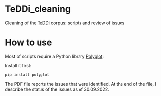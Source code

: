 # TeDDi_cleaning
Cleaning of the [TeDDi](https://github.com/MorphDiv/TeDDi_sample) corpus: scripts and review of issues


# How to use
Most of scripts require a Python library [Polyglot](https://polyglot.readthedocs.io/en/latest/):

Install it first:
```
pip install polyglot
```

The PDF file reports the issues that were identified.
At the end of the file, I describe the status of the issues as of 30.09.2022.
